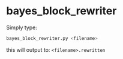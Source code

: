 # bayes_block_rewriter
Simply type:
```bash
bayes_block_rewriter.py <filename>
```
this will output to: `<filename>.rewritten`
